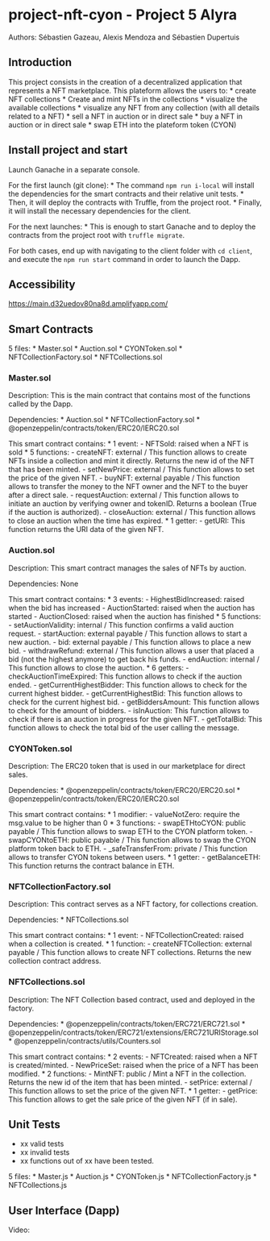 # project-nft-cyon - Project 5 Alyra
Authors: Sébastien Gazeau, Alexis Mendoza and Sébastien Dupertuis

## Introduction
This project consists in the creation of a decentralized application that represents a NFT marketplace. 
This plateform allows the users to:
    * create NFT collections
    * Create and mint NFTs in the collections
    * visualize the available collections
    * visualize any NFT from any collection (with all details related to a NFT)
    * sell a NFT in auction or in direct sale
    * buy a NFT in auction or in direct sale
    * swap ETH into the plateform token (CYON)

## Install project and start
Launch Ganache in a separate console. 

For the first launch (git clone):
    * The command `npm run i-local` will install the dependencies for the smart contracts and their relative unit tests.
    * Then, it will deploy the contracts with Truffle, from the project root.
    * Finally, it will install the necessary dependencies for the client.

For the next launches:
    * This is enough to start Ganache and to deploy the contracts from the project root with `truffle migrate`.

For both cases, end up with navigating to the client folder with `cd client`, and execute the `npm run start` command in order to launch the Dapp.

## Accessibility
https://main.d32uedov80na8d.amplifyapp.com/

## Smart Contracts
5 files:
    * Master.sol
    * Auction.sol
    * CYONToken.sol
    * NFTCollectionFactory.sol
    * NFTCollections.sol

### Master.sol
Description:
This is the main contract that contains most of the functions called by the Dapp. 

Dependencies:
    * Auction.sol
    * NFTCollectionFactory.sol
    * @openzeppelin/contracts/token/ERC20/IERC20.sol

This smart contract contains:
    * 1 event: 
        - NFTSold: raised when a NFT is sold
    * 5 functions:
        - createNFT: external / This function allows to create NFTs inside a collection and mint it directly. Returns the new id of the NFT that has been minted.
        - setNewPrice: external / This function allows to set the price of the given NFT.
        - buyNFT: external payable / This function allows to transfer the money to the NFT owner and the NFT to the buyer after a direct sale.
        - requestAuction: external / This function allows to initiate an auction by verifying owner and tokenID. Returns a boolean (True if the auction is authorized).
        - closeAuction: external / This function allows to close an auction when the time has expired.
    * 1 getter:
        - getURI: This function returns the URI data of the given NFT.

### Auction.sol
Description:
This smart contract manages the sales of NFTs by auction. 

Dependencies:
None

This smart contract contains:
    * 3 events: 
        - HighestBidIncreased: raised when the bid has increased
        - AuctionStarted: raised when the auction has started
        - AuctionClosed: raised when the auction has finished
    * 5 functions:
        - setAuctionValidity: internal / This function confirms a valid auction request.
        - startAuction: external payable / This function allows to start a new auction.
        - bid: external payable / This function allows to place a new bid.
        - withdrawRefund: external / This function allows a user that placed a bid (not the highest anymore) to get back his funds.
        - endAuction: internal / This function allows to close the auction.
    * 6 getters:
        - checkAuctionTimeExpired: This function allows to check if the auction ended.
        - getCurrentHighestBidder: This function allows to check for the current highest bidder.
        - getCurrentHighestBid: This function allows to check for the current highest bid.
        - getBiddersAmount: This function allows to check for the amount of bidders.
        - isInAuction: This function allows to check if there is an auction in progress for the given NFT.
        - getTotalBid: This function allows to check the total bid of the user calling the message.

### CYONToken.sol
Description:
The ERC20 token that is used in our marketplace for direct sales. 

Dependencies:
    * @openzeppelin/contracts/token/ERC20/ERC20.sol
    * @openzeppelin/contracts/token/ERC20/IERC20.sol

This smart contract contains:
    * 1 modifier: 
        - valueNotZero: require the msg.value to be higher than 0
    * 3 functions:
        - swapETHtoCYON: public payable / This function allows to swap ETH to the CYON platform token.
        - swapCYONtoETH: public payable / This function allows to swap the CYON platform token back to ETH.
        - _safeTransferFrom: private / This function allows to transfer CYON tokens between users.
    * 1 getter:
        - getBalanceETH: This function returns the contract balance in ETH.

### NFTCollectionFactory.sol
Description:
This contract serves as a NFT factory, for collections creation.

Dependencies:
    * NFTCollections.sol

This smart contract contains:
    * 1 event: 
        - NFTCollectionCreated: raised when a collection  is created.
    * 1 function:
        - createNFTCollection: external payable / This function allows to create NFT collections. Returns the new collection contract address.

### NFTCollections.sol
Description:
The NFT Collection based contract, used and deployed in the factory.

Dependencies:
    * @openzeppelin/contracts/token/ERC721/ERC721.sol
    * @openzeppelin/contracts/token/ERC721/extensions/ERC721URIStorage.sol
    * @openzeppelin/contracts/utils/Counters.sol

This smart contract contains:
    * 2 events: 
        - NFTCreated: raised when a NFT is created/minted.
        - NewPriceSet: raised when the price of a NFT has been modified.
    * 2 functions:
        - MintNFT: public / Mint a NFT in the collection. Returns the new id of the item that has been minted.
        - setPrice: external / This function allows to set the price of the given NFT.
    * 1 getter:
        - getPrice: This function allows to get the sale price of the given NFT (if in sale).


## Unit Tests
- xx valid tests
- xx invalid tests
- xx functions out of xx have been tested.

5 files:
    * Master.js
    * Auction.js
    * CYONToken.js
    * NFTCollectionFactory.js
    * NFTCollections.js

## User Interface (Dapp)
Video: 